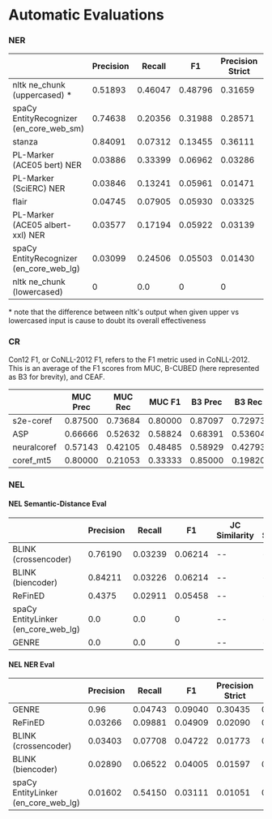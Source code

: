 # Automatic Evaluations

### NER

|                                         | Precision | Recall  | F1      | Precision Strict | Recall Strict | F1 Strict |
|-----------------------------------------|-----------|---------|---------|------------------|---------------|-----------|
| nltk ne_chunk (uppercased) *            | 0.51893   | 0.46047 | 0.48796 | 0.31659          | 0.28656       | 0.30082   |
| spaCy EntityRecognizer (en_core_web_sm) | 0.74638   | 0.20356 | 0.31988 | 0.28571          | 0.06719       | 0.10880   |
| stanza                                  | 0.84091   | 0.07312 | 0.13455 | 0.36111          | 0.02569       | 0.04797   |
| PL-Marker (ACE05 bert) NER              | 0.03886   | 0.33399 | 0.06962 | 0.03286          | 0.28063       | 0.05882   |
| PL-Marker (SciERC) NER                  | 0.03846   | 0.13241 | 0.05961 | 0.01471          | 0.04941       | 0.02267   |
| flair                                   | 0.04745   | 0.07905 | 0.05930 | 0.03325          | 0.05534       | 0.04154   |
| PL-Marker (ACE05 albert-xxl) NER        | 0.03577   | 0.17194 | 0.05922 | 0.03139          | 0.15020       | 0.05193   |
| spaCy EntityRecognizer (en_core_web_lg) | 0.03099   | 0.24506 | 0.05503 | 0.01430          | 0.11265       | 0.02537   |
| nltk ne_chunk (lowercased)              | 0         | 0.0     | 0       | 0                | 0.0           | 0         |

\* note that the difference between nltk's output when given upper vs lowercased input is cause to doubt its overall effectiveness

### CR

Con12 F1, or CoNLL-2012 F1, refers to the F1 metric used in CoNLL-2012. This is an average of the F1 scores from MUC, B-CUBED (here represented as B3 for brevity), and CEAF.

|             | MUC Prec | MUC Rec | MUC F1 | B3 Prec | B3 Rec | B3 F1 | CEAF Prec | CEAF Rec | CEAF F1 | Con12 F1 | LEA Prec | LEA Rec | LEA F1 |
|-------------|----------|---------|--------|---------|--------|-------|-----------|----------|---------|----------|----------|---------|--------|
| s2e-coref   | 0.87500  | 0.73684 |0.80000 | 0.87097 |0.72973 |0.79412| 0.86667   | 0.72222  | 0.78788 | 0.79400  | 0.87097  | 0.72973 | 0.79412|
| ASP         | 0.66666  | 0.52632 |0.58824 | 0.68391 |0.53604 |0.60101| 0.72619   | 0.56481  | 0.63542 | 0.60822  | 0.65517  | 0.51351 | 0.57576|
| neuralcoref | 0.57143  | 0.42105 |0.48485 | 0.58929 |0.42793 |0.49581| 0.59286   | 0.46111  | 0.51875 | 0.49980  | 0.57143  | 0.40541 | 0.47431|
| coref_mt5   | 0.80000  | 0.21053 |0.33333 | 0.85000 |0.19820 |0.32144| 0.76000   | 0.21111  | 0.33043 | 0.32840  | 0.80000  | 0.18919 | 0.30601|

### NEL

#### NEL Semantic-Distance Eval

|                                         | Precision | Recall  | F1      | JC Similarity | Class Similarity |
|-----------------------------------------|-----------|---------|---------|---------------|------------------|
| BLINK (crossencoder)                    | 0.76190   | 0.03239 | 0.06214 | --       | --          |
| BLINK (biencoder)                       | 0.84211   | 0.03226 | 0.06214 | --       | --          |
| ReFinED                                 | 0.4375    | 0.02911 | 0.05458 | --       | --          |
| spaCy EntityLinker (en_core_web_lg)     | 0.0       | 0.0     | 0       | --       | --          |
| GENRE                                   | 0.0       | 0.0     | 0       | --       | --          |



#### NEL NER Eval
|                                         | Precision | Recall  | F1      | Precision Strict | Recall Strict | F1 Strict |
|-----------------------------------------|-----------|---------|---------|------------------|---------------|-----------|
| GENRE                                   | 0.96      | 0.04743 | 0.09040 | 0.30435          | 0.01383       | 0.02647   |
| ReFinED                                 | 0.03266   | 0.09881 | 0.04909 | 0.02090          | 0.06324       | 0.03142   |
| BLINK (crossencoder)                    | 0.03403   | 0.07708 | 0.04722 | 0.01773          | 0.03953       | 0.02448   |
| BLINK (biencoder)                       | 0.02890   | 0.06522 | 0.04005 | 0.01597          | 0.03557       | 0.02205   |
| spaCy EntityLinker (en_core_web_lg)     | 0.01602   | 0.54150 | 0.03111 | 0.01051          | 0.35375       | 0.02041   |


